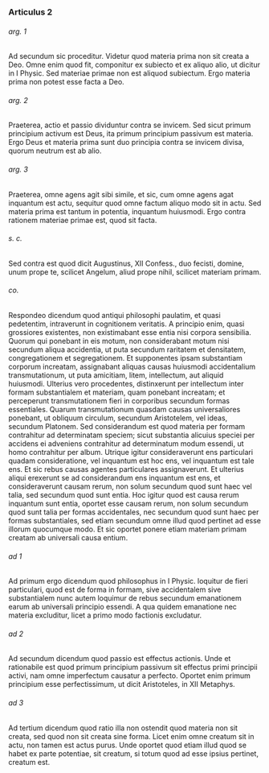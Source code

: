 ### Articulus 2

###### arg. 1
Ad secundum sic proceditur. Videtur quod materia prima non sit creata a Deo. Omne enim quod fit, componitur ex subiecto et ex aliquo alio, ut dicitur in I Physic. Sed materiae primae non est aliquod subiectum. Ergo materia prima non potest esse facta a Deo.

###### arg. 2
Praeterea, actio et passio dividuntur contra se invicem. Sed sicut primum principium activum est Deus, ita primum principium passivum est materia. Ergo Deus et materia prima sunt duo principia contra se invicem divisa, quorum neutrum est ab alio.

###### arg. 3
Praeterea, omne agens agit sibi simile, et sic, cum omne agens agat inquantum est actu, sequitur quod omne factum aliquo modo sit in actu. Sed materia prima est tantum in potentia, inquantum huiusmodi. Ergo contra rationem materiae primae est, quod sit facta.

###### s. c.
Sed contra est quod dicit Augustinus, XII Confess., duo fecisti, domine, unum prope te, scilicet Angelum, aliud prope nihil, scilicet materiam primam.

###### co.
Respondeo dicendum quod antiqui philosophi paulatim, et quasi pedetentim, intraverunt in cognitionem veritatis. A principio enim, quasi grossiores existentes, non existimabant esse entia nisi corpora sensibilia. Quorum qui ponebant in eis motum, non considerabant motum nisi secundum aliqua accidentia, ut puta secundum raritatem et densitatem, congregationem et segregationem. Et supponentes ipsam substantiam corporum increatam, assignabant aliquas causas huiusmodi accidentalium transmutationum, ut puta amicitiam, litem, intellectum, aut aliquid huiusmodi. Ulterius vero procedentes, distinxerunt per intellectum inter formam substantialem et materiam, quam ponebant increatam; et perceperunt transmutationem fieri in corporibus secundum formas essentiales. Quarum transmutationum quasdam causas universaliores ponebant, ut obliquum circulum, secundum Aristotelem, vel ideas, secundum Platonem. Sed considerandum est quod materia per formam contrahitur ad determinatam speciem; sicut substantia alicuius speciei per accidens ei adveniens contrahitur ad determinatum modum essendi, ut homo contrahitur per album. Utrique igitur consideraverunt ens particulari quadam consideratione, vel inquantum est hoc ens, vel inquantum est tale ens. Et sic rebus causas agentes particulares assignaverunt. Et ulterius aliqui erexerunt se ad considerandum ens inquantum est ens, et consideraverunt causam rerum, non solum secundum quod sunt haec vel talia, sed secundum quod sunt entia. Hoc igitur quod est causa rerum inquantum sunt entia, oportet esse causam rerum, non solum secundum quod sunt talia per formas accidentales, nec secundum quod sunt haec per formas substantiales, sed etiam secundum omne illud quod pertinet ad esse illorum quocumque modo. Et sic oportet ponere etiam materiam primam creatam ab universali causa entium.

###### ad 1
Ad primum ergo dicendum quod philosophus in I Physic. loquitur de fieri particulari, quod est de forma in formam, sive accidentalem sive substantialem nunc autem loquimur de rebus secundum emanationem earum ab universali principio essendi. A qua quidem emanatione nec materia excluditur, licet a primo modo factionis excludatur.

###### ad 2
Ad secundum dicendum quod passio est effectus actionis. Unde et rationabile est quod primum principium passivum sit effectus primi principii activi, nam omne imperfectum causatur a perfecto. Oportet enim primum principium esse perfectissimum, ut dicit Aristoteles, in XII Metaphys.

###### ad 3
Ad tertium dicendum quod ratio illa non ostendit quod materia non sit creata, sed quod non sit creata sine forma. Licet enim omne creatum sit in actu, non tamen est actus purus. Unde oportet quod etiam illud quod se habet ex parte potentiae, sit creatum, si totum quod ad esse ipsius pertinet, creatum est.

